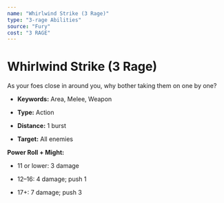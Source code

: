 ```yaml
---
name: "Whirlwind Strike (3 Rage)"
type: "3-rage Abilities"
source: "Fury"
cost: "3 RAGE"
---
```


# Whirlwind Strike (3 Rage)

As your foes close in around you, why bother taking them on one by one?


- **Keywords:** Area, Melee, Weapon

- **Type:** Action

- **Distance:** 1 burst

- **Target:** All enemies

**Power Roll + Might:**


- 11 or lower: 3 damage

- 12–16: 4 damage; push 1

- 17+: 7 damage; push 3
